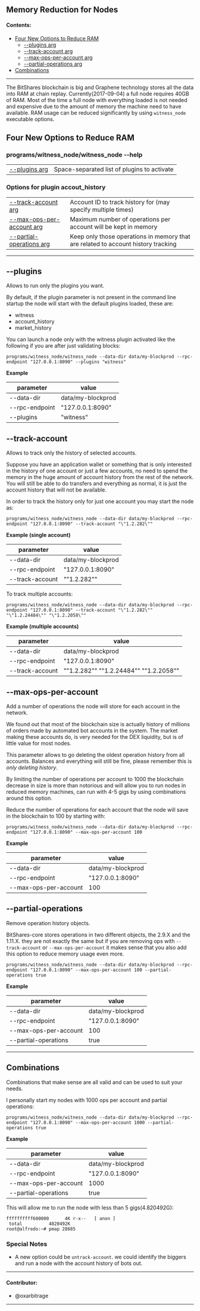 ## Memory Reduction for Nodes

#### Contents:
- [Four New Options to Reduce RAM](/forge/plugins/nodes_memory_reduction.md#four-new-options-to-reduce-ram)
   - [--plugins arg   ](/forge/plugins/nodes_memory_reduction.md#--plugins)
   - [--track-account arg ](/forge/plugins/nodes_memory_reduction.md#--track-account)
   - [--max-ops-per-account arg](/forge/plugins/nodes_memory_reduction.md#--max-ops-per-account)
   - [--partial-operations arg](/forge/plugins/nodes_memory_reduction.md#--partial-operations)
- [Combinations](/forge/plugins/nodes_memory_reduction.md#combinations)

***

The BitShares blockchain is big and Graphene technology stores all the data into RAM at chain replay. Currently(2017-09-04) a full node requires 40GB of RAM. Most of the time a full node with everything loaded is not needed and expensive due to the amount of memory the machine need to have available. RAM usage can be reduced significantly by using `witness_node` executable options.

## Four New Options to Reduce RAM

### programs/witness_node/witness_node --help

|||
|---|---|
|  [--plugins arg   ](/forge/plugins/nodes_memory_reduction.md#--plugins) |  Space-separated list of plugins to activate |

### Options for plugin accout_history

|||
|---|---|
|  [--track-account arg ](/forge/plugins/nodes_memory_reduction.md#--track-account) | Account ID to track history for (may specify multiple times) |
| [--max-ops-per-account arg](/forge/plugins/nodes_memory_reduction.md#--max-ops-per-account) | Maximum number of operations per account will be kept in memory |
| [--partial-operations arg](/forge/plugins/nodes_memory_reduction.md#--partial-operations)  | Keep only those operations in memory that are related to account history tracking |

***

## --plugins

Allows to run only the plugins you want.

By default, if the plugin parameter is not present in the command line startup the node will start with the default plugins loaded, these are:

- witness
- account_history
- market_history

You can launch a node only with the witness plugin activated like the following if you are after just validating blocks:

    programs/witness_node/witness_node --data-dir data/my-blockprod --rpc-endpoint "127.0.0.1:8090" --plugins "witness"

**Example**

| parameter  | value |
|---|---|
| --data-dir |  data/my-blockprod |
| --rpc-endpoint | "127.0.0.1:8090" |
| --plugins  |  "witness" |


## --track-account

Allows to track only the history of selected accounts.

Suppose you have an application wallet or something that is only interested in the history of one account or just a few accounts, no need to spend the memory in the huge amount of account history from the rest of the network. You will still be able to do transfers and everything as normal, it is just the account history that will not be available.

In order to track the history only for just one account you may start the node as:

    programs/witness_node/witness_node --data-dir data/my-blockprod --rpc-endpoint "127.0.0.1:8090" --track-account "\"1.2.282\""

**Example (single account)**

| parameter  | value |
|---|---|
| --data-dir |  data/my-blockprod |
| --rpc-endpoint | "127.0.0.1:8090" |
| --track-account  |  "\"1.2.282\"" |

To track multiple accounts:

    programs/witness_node/witness_node --data-dir data/my-blockprod --rpc-endpoint "127.0.0.1:8090" --track-account "\"1.2.282\"" "\"1.2.24484\"" "\"1.2.2058\""

**Example (multiple accounts)**

| parameter  | value |
|---|---|
| --data-dir |  data/my-blockprod |
| --rpc-endpoint | "127.0.0.1:8090" |
| --track-account |  "\"1.2.282\"" "\"1.2.24484\"" "\"1.2.2058\"" |


## --max-ops-per-account

Add a number of operations the node will store for each account in the network.

We found out that most of the blockchain size is actually history of millions of orders made by automated bot accounts in the system. The market making these accounts do, is very needed for the DEX liquidity, but is of little value for most nodes.

This parameter allows to go deleting the oldest operation history from all accounts. Balances and everything will still be fine, please remember this is *only deleting history*.

By limiting the number of operations per account to 1000 the blockchain decrease in size is more than notorious and will allow you to run nodes in reduced memory machines, can run with 4-5 gigs by using combinations around this option.

Reduce the number of operations for each account that the node will save in the blockchain to 100 by starting with:

    programs/witness_node/witness_node --data-dir data/my-blockprod --rpc-endpoint "127.0.0.1:8090" --max-ops-per-account 100
 
**Example**

| parameter  | value |
|---|---|
| --data-dir |  data/my-blockprod |
| --rpc-endpoint | "127.0.0.1:8090" |
| --max-ops-per-account  | 100 |

## --partial-operations

Remove operation history objects.

BitShares-core stores operations in two different objects, the 2.9.X and the 1.11.X. they are not exactly the same but if you are removing ops with `--track-account` or `--max-ops-per-account` it makes sense that you also add this option to reduce memory usage even more.

    programs/witness_node/witness_node --data-dir data/my-blockprod --rpc-endpoint "127.0.0.1:8090" --max-ops-per-account 100 --partial-operations true
 
**Example**

| parameter  | value |
|---|---|
| --data-dir |  data/my-blockprod |
| --rpc-endpoint | "127.0.0.1:8090" |
| --max-ops-per-account  | 100 |
| --partial-operations  | true |

***

## Combinations

Combinations that make sense are all valid and can be used to suit your needs.

I personally start my nodes with 1000 ops per account and partial operations:

    programs/witness_node/witness_node --data-dir data/my-blockprod --rpc-endpoint "127.0.0.1:8090" --max-ops-per-account 1000 --partial-operations true
    
**Example**

| parameter  | value |
|---|---|
| --data-dir |  data/my-blockprod |
| --rpc-endpoint | "127.0.0.1:8090" |
| --max-ops-per-account  | 1000|
| --partial-operations  | true |

This will allow me to run the node with less than 5 gigs(4.820492G):

    ffffffffff600000      4K r-x--   [ anon ]
     total          4820492K
    root@alfredo:~# pmap 28685

### Special Notes

- A new option could be `untrack-account`. we could identify the biggers and run a node with the account history of bots out.

***
  
#### Contributor:
- @oxarbitrage
    
***
